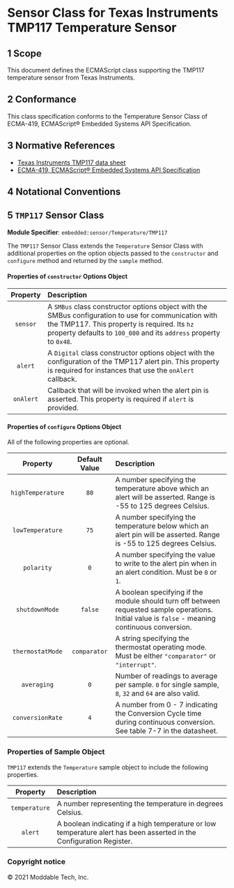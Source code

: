 # Sensor Class for Texas Instruments TMP117 Temperature Sensor

## 1 Scope

This document defines the ECMAScript class supporting the TMP117 temperature sensor from Texas Instruments.

## 2 Conformance

This class specification conforms to the Temperature Sensor Class of ECMA-419, ECMAScript® Embedded Systems API Specification.

## 3 Normative References

- [Texas Instruments TMP117 data sheet](https://www.ti.com/lit/ds/symlink/tmp117.pdf)
- [ECMA-419, ECMAScript® Embedded Systems API Specification](https://419.ecma-international.org)

## 4 Notational Conventions

## 5 `TMP117` Sensor Class

**Module Specifier**: `embedded:sensor/Temperature/TMP117`

The `TMP117` Sensor Class extends the `Temperature` Sensor Class with additional properties on the option objects passed to the `constructor` and `configure` method and returned by the `sample` method. 

#### Properties of `constructor` Options Object

| Property | Description |
| :---: | :--- |
| `sensor` | A `SMBus` class constructor options object with the SMBus configuration to use for communication with the TMP117. This property is required. Its `hz` property defaults to `100_000` and its `address` property to `0x48`.
| `alert` | A `Digital` class constructor options object with the configuration of the TMP117 alert pin. This property is required for instances that use the `onAlert` callback.
| `onAlert` | Callback that will be invoked when the alert pin is asserted. This property is required if `alert` is provided.

#### Properties of `configure` Options Object

All of the following properties are optional.

| Property | Default Value | Description |
| :---: | :---: | :--- |
| `highTemperature` | `80` | A number specifying the temperature above which an alert will be asserted. Range is -55 to 125 degrees Celsius.
| `lowTemperature` | `75` | A number specifying the temperature below which an alert pin will be asserted. Range is -55 to 125 degrees Celsius.
| `polarity` | `0` | A number specifying the value to write to the alert pin when in an alert condition. Must be `0` or `1`.
| `shutdownMode` | `false` | A boolean specifying if the module should turn off between requested sample operations. Initial value is `false` - meaning continuous conversion.
| `thermostatMode` | `comparator` | A string specifying the thermostat operating mode. Must be either `"comparator"` or `"interrupt"`.
| `averaging` | `0` | Number of readings to average per sample. `0` for single sample, `8`, `32` and `64` are also valid.
| `conversionRate` | `4` | A number from 0 - 7 indicating the Conversion Cycle time during continuous conversion. See table 7-7 in the datasheet.

### Properties of Sample Object
`TMP117` extends the `Temperature` sample object to include the following properties.

| Property | Description |
| :---: | :--- |
| `temperature` | A number representing the temperature in degrees Celsius.
| `alert` | A boolean indicating if a high temperature or low temperature alert has been asserted in the Configuration Register.

### Copyright notice

© 2021 Moddable Tech, Inc.

